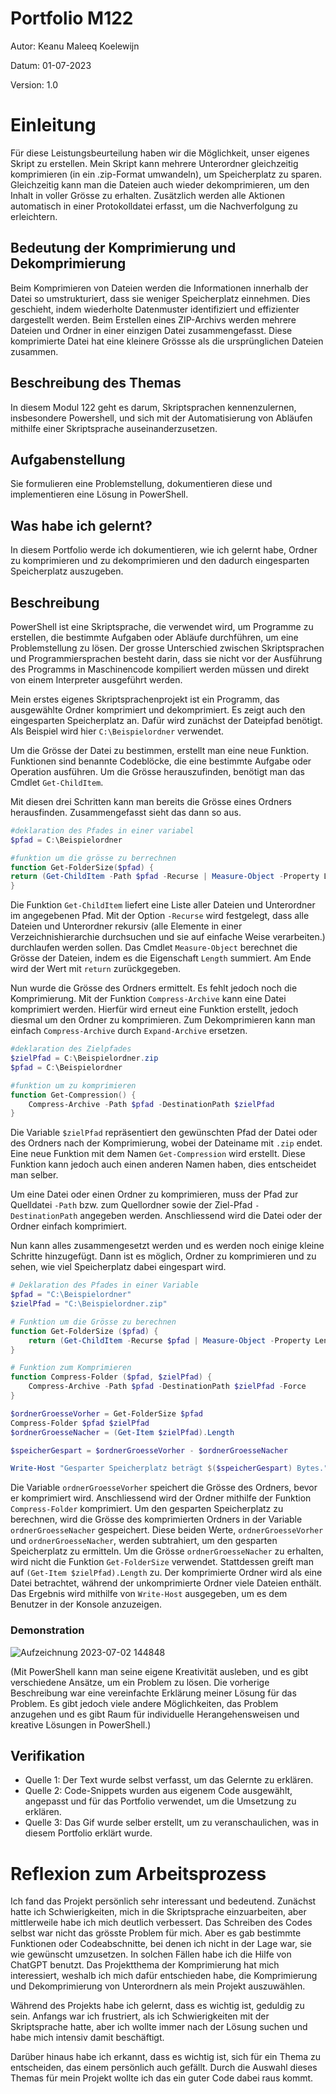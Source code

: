 # Portfolio M122

Autor: Keanu Maleeq Koelewijn

Datum: 01-07-2023

Version: 1.0

# Einleitung

Für diese Leistungsbeurteilung haben wir die Möglichkeit, unser eigenes Skript zu erstellen. Mein Skript kann mehrere Unterordner gleichzeitig komprimieren (in ein .zip-Format umwandeln), um Speicherplatz zu sparen. Gleichzeitig kann man die Dateien auch wieder dekomprimieren, um den Inhalt in voller Grösse zu erhalten. Zusätzlich werden alle Aktionen automatisch in einer Protokolldatei erfasst, um die Nachverfolgung zu erleichtern.



## Bedeutung der Komprimierung und Dekomprimierung

Beim Komprimieren von Dateien werden die Informationen innerhalb der Datei so umstrukturiert, dass sie weniger Speicherplatz einnehmen. Dies geschieht, indem wiederholte Datenmuster identifiziert und effizienter dargestellt werden. Beim Erstellen eines ZIP-Archivs werden mehrere Dateien und Ordner in einer einzigen Datei zusammengefasst. Diese komprimierte Datei hat eine kleinere Grössse als die ursprünglichen Dateien zusammen.



## Beschreibung des Themas

In diesem Modul 122 geht es darum, Skriptsprachen kennenzulernen, insbesondere Powershell, und sich mit der Automatisierung von Abläufen mithilfe einer Skriptsprache auseinanderzusetzen.



## Aufgabenstellung

Sie formulieren eine Problemstellung, dokumentieren diese und implementieren eine Lösung in PowerShell.



## Was habe ich gelernt?

In diesem Portfolio werde ich dokumentieren, wie ich gelernt habe, Ordner zu komprimieren und zu dekomprimieren und den dadurch eingesparten Speicherplatz auszugeben.

## Beschreibung

PowerShell ist eine Skriptsprache, die verwendet wird, um Programme zu erstellen, die bestimmte Aufgaben oder Abläufe durchführen, um eine Problemstellung zu lösen. Der grosse Unterschied zwischen Skriptsprachen und Programmiersprachen besteht darin, dass sie nicht vor der Ausführung des Programms in Maschinencode kompiliert werden müssen und direkt von einem Interpreter ausgeführt werden. 

Mein erstes eigenes Skriptsprachenprojekt ist ein Programm, das ausgewählte Ordner komprimiert und dekomprimiert. Es zeigt auch den eingesparten Speicherplatz an. Dafür wird zunächst der Dateipfad benötigt. Als Beispiel wird hier ```C:\Beispielordner``` verwendet.

Um die Grösse der Datei zu bestimmen, erstellt man eine neue Funktion. Funktionen sind benannte Codeblöcke, die eine bestimmte Aufgabe oder Operation ausführen. Um die Grösse herauszufinden, benötigt man das Cmdlet ```Get-ChildItem```. 

Mit diesen drei Schritten kann man bereits die Grösse eines Ordners herausfinden. Zusammengefasst sieht das dann so aus.

```powershell
#deklaration des Pfades in einer variabel
$pfad = C:\Beispielordner

#funktion um die grösse zu berrechnen
function Get-FolderSize($pfad) {
return (Get-ChildItem -Path $pfad -Recurse | Measure-Object -Property Length -Sum).Sum
}
```

Die Funktion ```Get-ChildItem``` liefert eine Liste aller Dateien und Unterordner im angegebenen Pfad. Mit der Option ```-Recurse``` wird festgelegt, dass alle Dateien und Unterordner rekursiv (alle Elemente in einer Verzeichnishierarchie durchsuchen und sie auf einfache Weise verarbeiten.) durchlaufen werden sollen. Das Cmdlet ```Measure-Object``` berechnet die Grösse der Dateien, indem es die Eigenschaft ```Length``` summiert. Am Ende wird der Wert mit ```return``` zurückgegeben.

Nun wurde die Grösse des Ordners ermittelt. Es fehlt jedoch noch die Komprimierung. Mit der Funktion ```Compress-Archive``` kann eine Datei komprimiert werden. Hierfür wird erneut eine Funktion erstellt, jedoch diesmal um den Ordner zu komprimieren. Zum Dekomprimieren kann man einfach ```Compress-Archive``` durch ```Expand-Archive``` ersetzen.

```powershell
#deklaration des Zielpfades
$zielPfad = C:\Beispielordner.zip
$pfad = C:\Beispielordner

#funktion um zu komprimieren
function Get-Compression() {
    Compress-Archive -Path $pfad -DestinationPath $zielPfad
}
```

Die Variable `$zielPfad` repräsentiert den gewünschten Pfad der Datei oder des Ordners nach der Komprimierung, wobei der Dateiname mit `.zip` endet. Eine neue Funktion mit dem Namen `Get-Compression` wird erstellt. Diese Funktion kann jedoch auch einen anderen Namen haben, dies entscheidet man selber.

Um eine Datei oder einen Ordner zu komprimieren, muss der Pfad zur Quelldatei ```-Path``` bzw. zum Quellordner sowie der Ziel-Pfad ```-DestinationPath``` angegeben werden. Anschliessend wird die Datei oder der Ordner einfach komprimiert.

Nun kann alles zusammengesetzt werden und es werden noch einige kleine Schritte hinzugefügt. Dann ist es möglich, Ordner zu komprimieren und zu sehen, wie viel Speicherplatz dabei eingespart wird.

```powershell
# Deklaration des Pfades in einer Variable
$pfad = "C:\Beispielordner"
$zielPfad = "C:\Beispielordner.zip"

# Funktion um die Grösse zu berechnen
function Get-FolderSize ($pfad) {
    return (Get-ChildItem -Recurse $pfad | Measure-Object -Property Length -Sum).Sum
}

# Funktion zum Komprimieren
function Compress-Folder ($pfad, $zielPfad) {
    Compress-Archive -Path $pfad -DestinationPath $zielPfad -Force
}

$ordnerGroesseVorher = Get-FolderSize $pfad
Compress-Folder $pfad $zielPfad
$ordnerGroesseNacher = (Get-Item $zielPfad).Length

$speicherGespart = $ordnerGroesseVorher - $ordnerGroesseNacher

Write-Host "Gesparter Speicherplatz beträgt $($speicherGespart) Bytes."

```

Die Variable ```ordnerGroesseVorher``` speichert die Grösse des Ordners, bevor er komprimiert wird. Anschliessend wird der Ordner mithilfe der Funktion ```Compress-Folder``` komprimiert. Um den gesparten Speicherplatz zu berechnen, wird die Grösse des komprimierten Ordners in der Variable ```ordnerGroesseNacher``` gespeichert. Diese beiden Werte, ```ordnerGroesseVorher``` und ```ordnerGroesseNacher```, werden subtrahiert, um den gesparten Speicherplatz zu ermitteln. Um die Grösse ```ordnerGroesseNacher``` zu erhalten, wird nicht die Funktion ```Get-FolderSize``` verwendet. Stattdessen greift man auf ```(Get-Item $zielPfad).Length``` zu. Der komprimierte Ordner wird als eine Datei betrachtet, während der unkomprimierte Ordner viele Dateien enthält. Das Ergebnis wird mithilfe von ```Write-Host``` ausgegeben, um es dem Benutzer in der Konsole anzuzeigen.



### Demonstration

![Aufzeichnung 2023-07-02 144848](https://github.com/Kurizaki/M122/assets/110892283/2c035971-7d97-4add-978a-923a39b5c96e)


(Mit PowerShell kann man seine eigene Kreativität ausleben, und es gibt verschiedene Ansätze, um ein Problem zu lösen. Die vorherige Beschreibung war eine vereinfachte Erklärung meiner Lösung für das Problem. Es gibt jedoch viele andere Möglichkeiten, das Problem anzugehen und es gibt Raum für individuelle Herangehensweisen und kreative Lösungen in PowerShell.)



## Verifikation

* Quelle 1: Der Text wurde selbst verfasst, um das Gelernte zu erklären.
* Quelle 2: Code-Snippets wurden aus eigenem Code ausgewählt, angepasst und für das Portfolio verwendet, um die Umsetzung zu erklären.
* Quelle 3: Das Gif wurde selber erstellt, um zu veranschaulichen, was in diesem Portfolio erklärt wurde.

# Reflexion zum Arbeitsprozess

Ich fand das Projekt persönlich sehr interessant und bedeutend. Zunächst hatte ich Schwierigkeiten, mich in die Skriptsprache einzuarbeiten, aber mittlerweile habe ich mich deutlich verbessert. Das Schreiben des Codes selbst war nicht das grösste Problem für mich. Aber es gab bestimmte Funktionen oder Codeabschnitte, bei denen ich nicht in der Lage war, sie wie gewünscht umzusetzen. In solchen Fällen habe ich die Hilfe von ChatGPT benutzt. Das Projektthema der Komprimierung hat mich interessiert, weshalb ich mich dafür entschieden habe, die Komprimierung und Dekomprimierung von Unterordnern als mein Projekt auszuwählen.

Während des Projekts habe ich gelernt, dass es wichtig ist, geduldig zu sein. Anfangs war ich frustriert, als ich Schwierigkeiten mit der Skriptsprache hatte, aber ich wollte immer nach der Lösung suchen und habe mich intensiv damit beschäftigt.

Darüber hinaus habe ich erkannt, dass es wichtig ist, sich für ein Thema zu entscheiden, das einem persönlich auch gefällt. Durch die Auswahl dieses Themas für mein Projekt wollte ich das ein guter Code dabei raus kommt.
